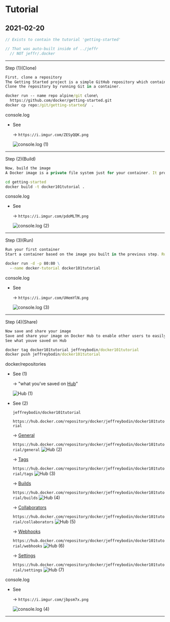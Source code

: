 # Tutorial

## 2021-02-20

```js
// Exists to contain the tutorial 'getting-started' 

// That was auto-built inside of ../jeffr
  // NOT jeffr/.docker
```

-----

Step (1)(Clone)

```js
First, clone a repository
The Getting Started project is a simple GitHub repository which contains everything you need to build an image and run it as a container.
Clone the repository by running Git in a container.
```

```cmd
docker run -- name repo alpine/git clone\ 
  https://github.com/docker/getting-started.git
docker cp repo:/git/getting-started/  .
```

console.log

- See
  
  -> `https://i.imgur.com/ZESyQQK.png`

  ![console.log (1)](https://i.imgur.com/ZESyQQK.png)

-----

Step (2)(Build)

```js
Now, build the image
A Docker image is a private file system just for your container. It provides all the files and code your container needs.
```

```cmd
cd getting-started
docker build -t docker101tutorial .
```

console.log

- See
  
  -> `https://i.imgur.com/pdoMLTM.png`

  ![console.log (2)](https://i.imgur.com/pdoMLTM.png)

-----

Step (3)(Run)

```js
Run your first container
Start a container based on the image you built in the previous step. Running a container launches your application with private resources, securely isolated from the rest of your machine.
```

```cmd
docker run -d -p 80:80 \
  --name docker-tutorial docker101tutorial
```

console.log

- See
  
  -> `https://i.imgur.com/UHemYlN.png`

  ![console.log (3)](https://i.imgur.com/UHemYlN.png)

-----

Step (4)(Share)

```js
Now save and share your image
Save and share your image on Docker Hub to enable other users to easily download and run the image on any destination machine.
See what youve saved on Hub
```

```cmd
docker tag docker101tutorial jeffreybodin/docker101tutorial
docker push jeffreybodin/docker101tutorial
```

docker/repositories

- See (1)
  
  -> "what you've saved on [Hub](https://hub.docker.com/repositories)"
  
  ![Hub (1)](https://i.imgur.com/ZTswKCo.png)

- See (2)
  
  `jeffreybodin/docker101tutorial`
  
  `https://hub.docker.com/repository/docker/jeffreybodin/docker101tutorial`
  
  -> [General](https://hub.docker.com/repository/docker/jeffreybodin/docker101tutorial/general)
  
  `https://hub.docker.com/repository/docker/jeffreybodin/docker101tutorial/general`
  ![Hub (2)](https://i.imgur.com/ogmrbhQ.png)
  
  -> [Tags](https://hub.docker.com/repository/docker/jeffreybodin/docker101tutorial/tags)
  
  `https://hub.docker.com/repository/docker/jeffreybodin/docker101tutorial/tags`
  ![Hub (3)](https://i.imgur.com/MbzSYAH.png)
  
  -> [Builds](https://hub.docker.com/repository/docker/jeffreybodin/docker101tutorial/builds)
  
  `https://hub.docker.com/repository/docker/jeffreybodin/docker101tutorial/builds`
  ![Hub (4)](https://i.imgur.com/AmCsnyp.png)
  
  -> [Collaborators](https://hub.docker.com/repository/docker/jeffreybodin/docker101tutorial/collaborators)
  
  `https://hub.docker.com/repository/docker/jeffreybodin/docker101tutorial/collaborators`
  ![Hub (5)](https://i.imgur.com/09UlS9k.png)
  
  -> [Webhooks](https://hub.docker.com/repository/docker/jeffreybodin/docker101tutorial/webhooks)
  
  `https://hub.docker.com/repository/docker/jeffreybodin/docker101tutorial/webhooks`
  ![Hub (6)](https://i.imgur.com/3KnSjMM.png)

  -> [Settings](https://hub.docker.com/repository/docker/jeffreybodin/docker101tutorial/settings)  
  
  `https://hub.docker.com/repository/docker/jeffreybodin/docker101tutorial/settings`
  ![Hub (7)](https://i.imgur.com/ZJInYdN.png)

console.log

- See
  
  -> `https://i.imgur.com/jbpsm7x.png`
  
  ![console.log (4)](https://i.imgur.com/jbpsm7x.png)

-----
